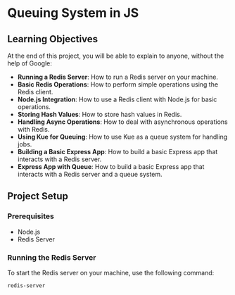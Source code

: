 # Queuing System in JS

## Learning Objectives

At the end of this project, you will be able to explain to anyone, without the help of Google:

- **Running a Redis Server**: How to run a Redis server on your machine.
- **Basic Redis Operations**: How to perform simple operations using the Redis client.
- **Node.js Integration**: How to use a Redis client with Node.js for basic operations.
- **Storing Hash Values**: How to store hash values in Redis.
- **Handling Async Operations**: How to deal with asynchronous operations with Redis.
- **Using Kue for Queuing**: How to use Kue as a queue system for handling jobs.
- **Building a Basic Express App**: How to build a basic Express app that interacts with a Redis server.
- **Express App with Queue**: How to build a basic Express app that interacts with a Redis server and a queue system.

## Project Setup

### Prerequisites

- Node.js
- Redis Server

### Running the Redis Server

To start the Redis server on your machine, use the following command:

```bash
redis-server
